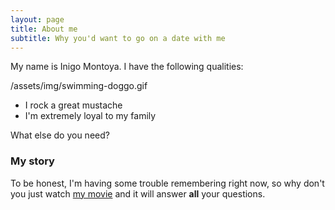 ```yaml
---
layout: page
title: About me
subtitle: Why you'd want to go on a date with me
---
```


My name is Inigo Montoya. I have the following qualities:

/assets/img/swimming-doggo.gif

- I rock a great mustache
- I'm extremely loyal to my family

What else do you need?

### My story

To be honest, I'm having some trouble remembering right now, so why don't you just watch [my movie](https://en.wikipedia.org/wiki/The_Princess_Bride_%28film%29) and it will answer **all** your questions.
